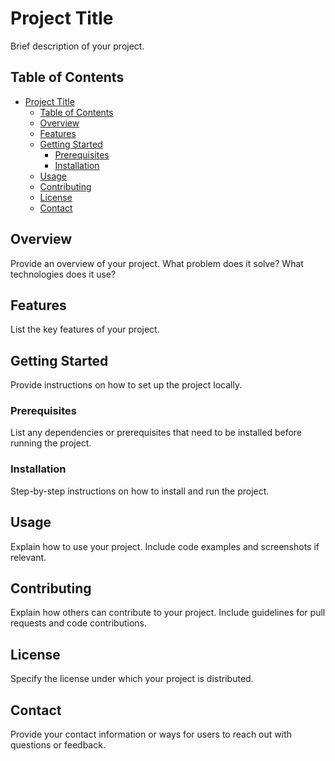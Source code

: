 # Project Title

Brief description of your project.

## Table of Contents

- [Project Title](#project-title)
  - [Table of Contents](#table-of-contents)
  - [Overview](#overview)
  - [Features](#features)
  - [Getting Started](#getting-started)
    - [Prerequisites](#prerequisites)
    - [Installation](#installation)
  - [Usage](#usage)
  - [Contributing](#contributing)
  - [License](#license)
  - [Contact](#contact)

## Overview

Provide an overview of your project. What problem does it solve? What technologies does it use?

## Features

List the key features of your project.

## Getting Started

Provide instructions on how to set up the project locally.

### Prerequisites

List any dependencies or prerequisites that need to be installed before running the project.

### Installation

Step-by-step instructions on how to install and run the project.

## Usage

Explain how to use your project. Include code examples and screenshots if relevant.

## Contributing

Explain how others can contribute to your project. Include guidelines for pull requests and code contributions.

## License

Specify the license under which your project is distributed.

## Contact

Provide your contact information or ways for users to reach out with questions or feedback.
